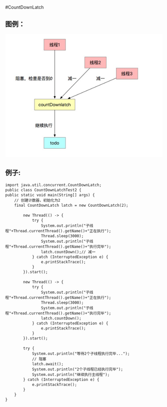 #CountDownLatch

## 图例：
![CountDownLatch图例](CountDownLatch.jpg "CountDownLatch图例标题")
## 例子:
    import java.util.concurrent.CountDownLatch;
    public class CountDownLatchTest2 {
    public static void main(String[] args) {
        // 创建计数器，初始化为2
        final CountDownLatch latch = new CountDownLatch(2);
    
            new Thread(() -> {
                try {
                    System.out.println("子线程"+Thread.currentThread().getName()+"正在执行");
                    Thread.sleep(3000);
                    System.out.println("子线程"+Thread.currentThread().getName()+"执行完毕");
                    latch.countDown();// 减一
                } catch (InterruptedException e) {
                    e.printStackTrace();
                }
            }).start();
    
            new Thread(() -> {
                try {
                    System.out.println("子线程"+Thread.currentThread().getName()+"正在执行");
                    Thread.sleep(3000);
                    System.out.println("子线程"+Thread.currentThread().getName()+"执行完毕");
                    latch.countDown();
                } catch (InterruptedException e) {
                    e.printStackTrace();
                }
            }).start();
    
            try {
                System.out.println("等待2个子线程执行完毕...");
                // 阻塞
                latch.await();
                System.out.println("2个子线程已经执行完毕");
                System.out.println("继续执行主线程");
            } catch (InterruptedException e) {
                e.printStackTrace();
            }
        }
    }